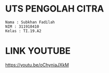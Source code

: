 # UTS PENGOLAH CITRA
~~~
Nama : Subkhan Fadilah
NIM : 311910410
Kelas : TI.19.A2
~~~

# LINK YOUTUBE
https://youtu.be/oChyniaJXkM


